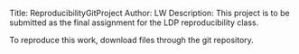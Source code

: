 Title: ReproducibilityGitProject
Author: LW
Description: This project is to be submitted as the final assignment for the LDP reproducibility class.

To reproduce this work, download files through the git repository. 




